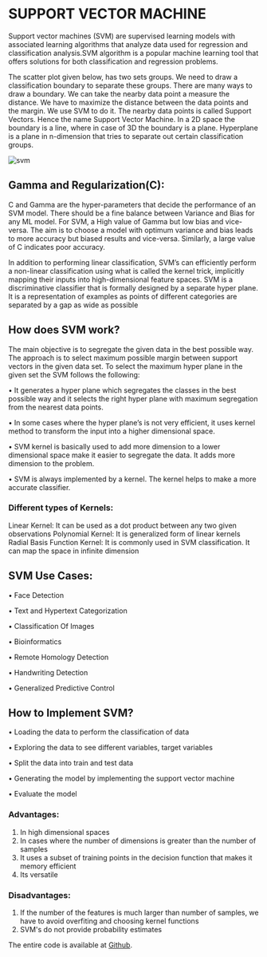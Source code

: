 # SUPPORT VECTOR MACHINE

Support vector machines (SVM) are supervised learning models with associated learning algorithms that analyze data used for regression and classification analysis.SVM algorithm is a popular machine learning tool that offers solutions for both classification and regression problems.

The scatter plot given below, has two sets groups. We need to draw a classification boundary to separate these groups. There are many ways to draw a boundary. We can take the nearby data point a measure the distance. We have to maximize the distance between the data points and the margin. We use SVM to do it. The nearby data points is called Support Vectors. Hence the name Support Vector Machine. In a 2D space the boundary is a line, where in case of 3D the boundary is a plane. Hyperplane is a plane in n-dimension that tries to separate out certain classification groups.

![svm](https://user-images.githubusercontent.com/67871795/87669378-7c6b2680-c78b-11ea-8f26-37120bcc339e.png)
 
## Gamma and Regularization(C):
C and Gamma are the hyper-parameters that decide the performance of an SVM model. There should be a fine balance between Variance and Bias for any ML model. For SVM, a High value of Gamma but low bias and vice-versa. The aim is to choose a model with optimum variance and bias leads to more accuracy but biased results and vice-versa. Similarly, a large value of C indicates poor accuracy. 

In addition to performing linear classification, SVM’s can efficiently perform a non-linear classification using what is called the kernel trick, implicitly mapping their inputs into high-dimensional feature spaces. SVM is a discriminative classifier that is formally designed by a separate hyper plane. It is a representation of examples as points of different categories are separated by a gap as wide as possible

## How does SVM work?
The main objective is to segregate the given data in the best possible way. The approach is to select maximum possible margin between support vectors in the given data set.
To select the maximum hyper plane in the given set the SVM follows the following:

•	It generates a hyper plane which segregates the classes in the best possible way and it selects the right hyper plane with maximum segregation from the nearest data points.

•	In some cases where the hyper plane’s is not very efficient, it uses kernel method to transform the input into a higher dimensional space.

•	SVM kernel is basically used to add more dimension to a lower dimensional space make it easier to segregate the data. It adds more dimension to the problem.

•	SVM is always implemented by a kernel. The kernel helps to make a more accurate classifier.

### Different types of Kernels: 
Linear Kernel: It can be used as a dot product between any two given observations
Polynomial Kernel: It is generalized form of linear kernels
Radial Basis Function Kernel: It is commonly used in SVM classification. It can map the space in infinite dimension

## SVM Use Cases: 
•	Face Detection

•	Text and Hypertext Categorization

•	Classification Of Images

•	Bioinformatics

•	Remote Homology Detection

•	Handwriting Detection 

•	Generalized Predictive Control

## How to Implement SVM? 
•	Loading the data to perform the classification of data

•	Exploring the data to see different variables, target variables

•	Split the data into train and test data

•	Generating the model by implementing the support vector machine

•	Evaluate the model

### Advantages: 
1. In high dimensional spaces
2. In cases where the number of dimensions is greater than the number of samples
3. It uses a subset of training points in the decision function that makes it memory efficient
4.  Its versatile

### Disadvantages:
1. If the number of the features is much larger than number of samples, we have to avoid overfiting and choosing kernel functions
2. SVM's do not provide probability estimates

The entire code is available at [Github]( ).



